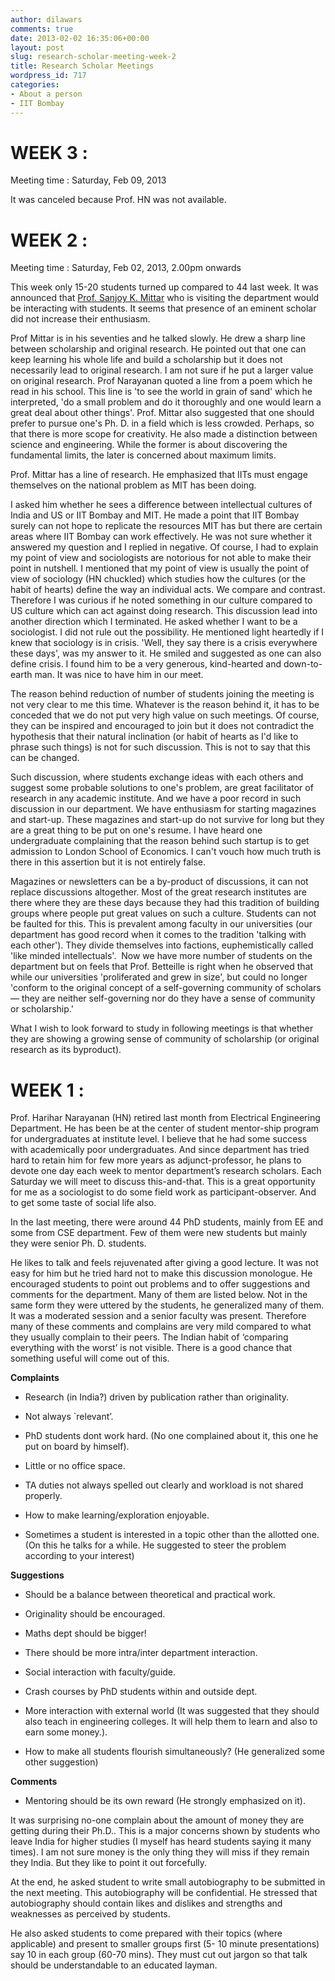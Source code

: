 ```yaml
---
author: dilawars
comments: true
date: 2013-02-02 16:35:06+00:00
layout: post
slug: research-scholar-meeting-week-2
title: Research Scholar Meetings
wordpress_id: 717
categories:
- About a person
- IIT Bombay
---
```


# WEEK 3 :


Meeting time : Saturday, Feb 09, 2013

It was canceled because Prof. HN was not available.




# WEEK 2 :


Meeting time : Saturday, Feb 02, 2013, 2.00pm onwards

This week only 15-20 students turned up compared to 44 last week. It was announced that [Prof. Sanjoy K. Mittar](http://www.mit.edu/~mitter/) who is visiting the department would be interacting with students. It seems that presence of an eminent scholar did not increase their enthusiasm.<!-- more -->

Prof Mittar is in his seventies and he talked slowly. He drew a sharp line between scholarship and original research. He pointed out that one can keep learning his whole life and build a scholarship but it does not necessarily lead to original research. I am not sure if he put a larger value on original research. Prof Narayanan quoted a line from a poem which he read in his school. This line is 'to see the world in grain of sand' which he interpreted, 'do a small problem and do it thoroughly and one would learn a great deal about other things'. Prof. Mittar also suggested that one should prefer to pursue one's Ph. D. in a field which is less crowded. Perhaps, so that there is more scope for creativity. He also made a distinction between science and engineering. While the former is about discovering the fundamental limits, the later is concerned about maximum limits.

Prof. Mittar has a line of research. He emphasized that IITs must engage themselves on the national problem as MIT has been doing.

I asked him whether he sees a difference between intellectual cultures of India and US or IIT Bombay and MIT. He made a point that IIT Bombay surely can not hope to replicate the resources MIT has but there are certain areas where IIT Bombay can work effectively. He was not sure whether it answered my question and I replied in negative. Of course, I had to explain my point of view and sociologists are notorious for not able to make their point in nutshell. I mentioned that my point of view is usually the point of view of sociology (HN chuckled) which studies how the cultures (or the habit of hearts) define the way an individual acts. We compare and contrast. Therefore I was curious if he noted something in our culture compared to US culture which can act against doing research. This discussion lead into another direction which I terminated. He asked whether I want to be a sociologist. I did not rule out the possibility. He mentioned light heartedly if I knew that sociology is in crisis. 'Well, they say there is a crisis everywhere these days', was my answer to it. He smiled and suggested as one can also define crisis. I found him to be a very generous, kind-hearted and down-to-earth man. It was nice to have him in our meet.

The reason behind reduction of number of students joining the meeting is not very clear to me this time. Whatever is the reason behind it, it has to be conceded that we do not put very high value on such meetings. Of course, they can be inspired and encouraged to join but it does not contradict the hypothesis that their natural inclination (or habit of hearts as I'd like to phrase such things) is not for such discussion. This is not to say that this can be changed.

Such discussion, where students exchange ideas with each others and suggest some probable solutions to one's problem, are great facilitator of research in any academic institute. And we have a poor record in such discussion in our department. We have enthusiasm for starting magazines and start-up. These magazines and start-up do not survive for long but they are a great thing to be put on one's resume. I have heard one undergraduate complaining that the reason behind such startup is to get admission to London School of Economics. I can't vouch how much truth is there in this assertion but it is not entirely false.

Magazines or newsletters can be a by-product of discussions, it can not replace discussions altogether. Most of the great research institutes are there where they are these days because they had this tradition of building groups where people put great values on such a culture. Students can not be faulted for this. This is prevalent among faculty in our universities (our department has good record when it comes to the tradition 'talking with each other'). They divide themselves into factions, euphemistically called 'like minded intellectuals'.  Now we have more number of students on the department but on feels that Prof. Betteille is right when he observed that while our universities 'proliferated and grew in size', but could no longer 'conform to the original concept of a self-governing community of scholars — they are neither self-governing nor do they have a sense of community or scholarship.'

What I wish to look forward to study in following meetings is that whether they are showing a growing sense of community of scholarship (or original research as its byproduct).




# WEEK 1 :


Prof. Harihar Narayanan (HN) retired last month from Electrical Engineering Department. He has been be at the center of student mentor-ship program for undergraduates at institute level. I believe that he had some success with academically poor undergraduates. And since department has tried hard to retain him for few more years as adjunct-professor, he plans to devote one day each week to mentor department’s research scholars. Each Saturday we will meet to discuss this-and-that. This is a great opportunity for me as a sociologist to do some field work as participant-observer. And to get some taste of social life also.

In the last meeting, there were around 44 PhD students, mainly from EE and some from CSE department. Few of them were new students but mainly they were senior Ph. D. students.

He likes to talk and feels rejuvenated after giving a good lecture. It was not easy for him but he tried hard not to make this discussion monologue. He encouraged students to point out problems and to offer suggestions and comments for the department. Many of them are listed below. Not in the same form they were uttered by the students, he generalized many of them. It was a moderated session and a senior faculty was present. Therefore many of these comments and complains are very mild compared to what they usually complain to their peers. The Indian habit of ‘comparing everything with the worst’ is not visible. There is a good chance that something useful will come out of this.

**Complaints**



	
  * Research (in India?) driven by publication rather than originality.

	
  * Not always `relevant’.

	
  * PhD students dont work hard. (No one complained about it, this one he put on board by himself).

	
  * Little or no office space.

	
  * TA duties not always spelled out clearly and workload is not shared properly.

	
  * How to make learning/exploration enjoyable.

	
  * Sometimes a student is interested in a topic other than the allotted one. (On this he talks for a while. He suggested to steer the problem according to your interest)


**Suggestions**



	
  * Should be a balance between theoretical and practical work.

	
  * Originality should be encouraged.

	
  * Maths dept should be bigger!

	
  * There should be more intra/inter department interaction.

	
  * Social interaction with faculty/guide.

	
  * Crash courses by PhD students within and outside dept.

	
  * More interaction with external world (It was suggested that they should also teach in engineering colleges. It will help them to learn and also to earn some money.).

	
  * How to make all students flourish simultaneously? (He generalized some other suggestion)


**Comments**



	
  * Mentoring should be its own reward (He strongly emphasized on it).


It was surprising no-one complain about the amount of money they are getting during their Ph.D.. This is a major concerns shown by students who leave India for higher studies (I myself has heard students saying it many times). I am not sure money is the only thing they will miss if they remain they India. But they like to point it out forcefully.

At the end, he asked student to write small autobiography to be submitted in the next meeting. This autobiography will be confidential. He stressed that autobiography should contain likes and dislikes and strengths and weaknesses as perceived by students.

He also asked students to come prepared with their topics (where applicable) and present to smaller groups first (5- 10 minute presentations) say 10 in each group (60-70 mins). They must cut out jargon so that talk should be understandable to an educated layman.


